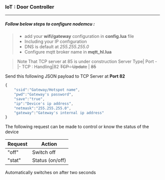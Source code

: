 ### IoT : Door Controller
---


##### Follow below steps to configure nodemcu :
> * add your **wifi/gateway** configuration in **config.lua** file
> * Including your IP configuration
> * DNS is default at _255.255.255.0_
> * Configure mqtt broker name in **mqtt_hl.lua**


>Note That TCP server at 85 is under construction
>Server Type| Port
>-|-
>TCP : Handling|82
><del>TCP : Update</del> | <del>85</del>


Send this following JSON payload to TCP Server at **Port 82**
```javascript
{
	"ssid":"Gateway/Hotspot name",
	"pwd":"Gateway's password",
	"save":"true",
	"ip":"Device's ip address",
	"netmask":"255.255.255.0",
	"gateway":"Gateway's internal ip address"
}
```


The following request can be made to control or know the status of
the device

 Request | Action
 -|-
 "off"   | Switch off
 "stat"  | Status (on/off)

Automatically switches on after two seconds 
